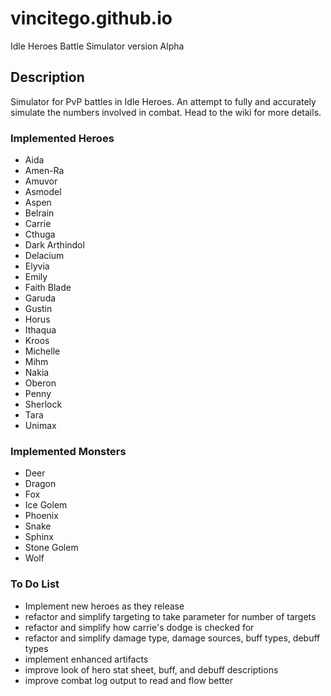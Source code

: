 # vincitego.github.io
Idle Heroes Battle Simulator version Alpha


## Description

Simulator for PvP battles in Idle Heroes. 
An attempt to fully and accurately simulate the numbers involved in combat. 
Head to the wiki for more details.
  
  
### Implemented Heroes
  * Aida
  * Amen-Ra
  * Amuvor
  * Asmodel
  * Aspen
  * Belrain
  * Carrie
  * Cthuga
  * Dark Arthindol
  * Delacium
  * Elyvia
  * Emily
  * Faith Blade
  * Garuda
  * Gustin
  * Horus
  * Ithaqua
  * Kroos
  * Michelle
  * Mihm
  * Nakia
  * Oberon
  * Penny
  * Sherlock
  * Tara
  * Unimax
  
  
### Implemented Monsters
  * Deer
  * Dragon
  * Fox
  * Ice Golem
  * Phoenix
  * Snake
  * Sphinx
  * Stone Golem
  * Wolf

  
### To Do List
  * Implement new heroes as they release
  * refactor and simplify targeting to take parameter for number of targets
  * refactor and simplify how carrie's dodge is checked for
  * refactor and simplify damage type, damage sources, buff types, debuff types
  * implement enhanced artifacts
  * improve look of hero stat sheet, buff, and debuff descriptions
  * improve combat log output to read and flow better
